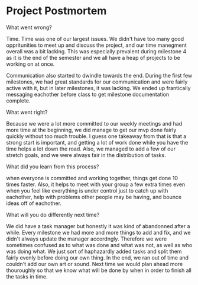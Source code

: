 # Project Postmortem

What went wrong?

Time. Time was one of our largest issues. We didn't have too many good oppritunities to meet up and discuss the project, and our time manegment overall was a bit lacking. This was especially prevalent during milestone 4 as it is the end of the semester and we all have a heap of projects to be working on at once.

Communication also started to dwindle towards the end. During the first few milestones, we had great standards for our communication and were fairly active with it, but in later milestones, it was lacking. We ended up frantically messaging eachother before class to get milestone documentation complete.

What went right?

Because we were a lot more committed to our weekly meetings and had more time at the beginning, we did manage to get our mvp done fairly quickly without too much trouble. I guess one takeaway from that is that a strong start is important, and getting a lot of work done while you have the time helps a lot down the road. Also, we managed to add a few of our stretch goals, and we were always fair in the distribution of tasks.

What did you learn from this process?

when everyone is committed and working together, things get done 10 times faster. Also, it helps to meet with your group a few extra times even when you feel like everything is under control just to catch up with eachother, help with problems other people may be having, and bounce ideas off of eachother.

What will you do differently next time? 

We did have a task manager but honestly it was kind of abandonned after a while. Every milestone we had more and more things to add and fix, and we didn't always update the manager accordngly. Therefore we were sometimes confused as to what was done and what was not, as well as who was doing what. We just sort of haphazardly added tasks and split them fairly evenly before doing our own thing. In the end, we ran out of time and couldn't add our own art or sound. Next time we would plan ahead more thouroughly so that we know what will be done by when in order to finish all the tasks in time.

